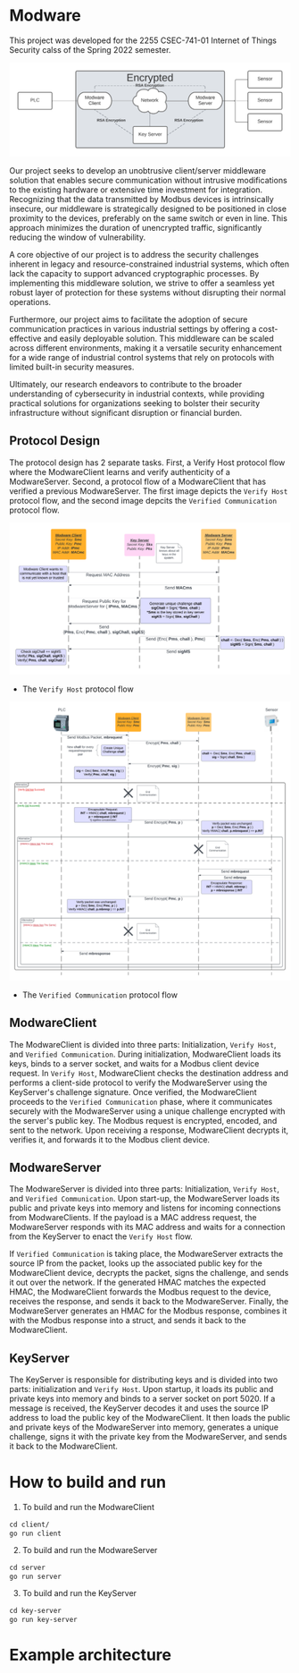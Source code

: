# Modware
This project was developed for the 2255 CSEC-741-01 Internet of Things Security calss of the Spring 2022 semester. 

![Basic System Model](./pics/basic-architecture.png)

Our project seeks to develop an unobtrusive client/server middleware solution that enables secure communication without intrusive modifications to the existing hardware or extensive time investment for integration. Recognizing that the data transmitted by Modbus devices is intrinsically insecure, our middleware is strategically designed to be positioned in close proximity to the devices, preferably on the same switch or even in line. This approach minimizes the duration of unencrypted traffic, significantly reducing the window of vulnerability.

A core objective of our project is to address the security challenges inherent in legacy and resource-constrained industrial systems, which often lack the capacity to support advanced cryptographic processes. By implementing this middleware solution, we strive to offer a seamless yet robust layer of protection for these systems without disrupting their normal operations.

Furthermore, our project aims to facilitate the adoption of secure communication practices in various industrial settings by offering a cost-effective and easily deployable solution. This middleware can be scaled across different environments, making it a versatile security enhancement for a wide range of industrial control systems that rely on protocols with limited built-in security measures.

Ultimately, our research endeavors to contribute to the broader understanding of cybersecurity in industrial contexts, while providing practical solutions for organizations seeking to bolster their security infrastructure without significant disruption or financial burden.

## Protocol Design
The protocol design has 2 separate tasks. First, a Verify Host protocol flow where the ModwareClient learns and verify authenticity of a ModwareServer. Second, a protocol flow of a ModwareClient that has verified a previous ModwareServer. The first image depicts the `Verify Host` protocol flow, and the second image depcits the `Verified Communication` protocol flow. 

![Verify Hosts](./pics/verify-host.png)
- The `Verify Host` protocol flow

![Verified Communication](./pics/verified-communication.png)
- The `Verified Communication` protocol flow

## ModwareClient
The ModwareClient is divided into three parts: Initialization, `Verify Host`, and `Verified Communication`. During initialization, ModwareClient loads its keys, binds to a server socket, and waits for a Modbus client device request. In `Verify Host`, ModwareClient checks the destination address and performs a client-side protocol to verify the ModwareServer using the KeyServer's challenge signature. Once verified, the ModwareClient proceeds to the `Verified Communication` phase, where it communicates securely with the ModwareServer using a unique challenge encrypted with the server's public key. The Modbus request is encrypted, encoded, and sent to the network. Upon receiving a response, ModwareClient decrypts it, verifies it, and forwards it to the Modbus client device.

## ModwareServer
The ModwareServer is divided into three parts: Initialization, `Verify Host`, and `Verified Communication`. Upon start-up, the ModwareServer loads its public and private keys into memory and listens for incoming connections from ModwareClients. If the payload is a MAC address request, the ModwareServer responds with its MAC address and waits for a connection from the KeyServer to enact the `Verify Host` flow.

If `Verified Communication` is taking place, the ModwareServer extracts the source IP from the packet, looks up the associated public key for the ModwareClient device, decrypts the packet, signs the challenge, and sends it out over the network. If the generated HMAC matches the expected HMAC, the ModwareClient forwards the Modbus request to the device, receives the response, and sends it back to the ModwareServer. Finally, the ModwareServer generates an HMAC for the Modbus response, combines it with the Modbus response into a struct, and sends it back to the ModwareClient.

## KeyServer
The KeyServer is responsible for distributing keys and is divided into two parts: initialization and `Verify Host`. Upon startup, it loads its public and private keys into memory and binds to a server socket on port 5020. If a message is received, the KeyServer decodes it and uses the source IP address to load the public key of the ModwareClient. It then loads the public and private keys of the ModwareServer into memory, generates a unique challenge, signs it with the private key from the ModwareServer, and sends it back to the ModwareClient.

# How to build and run
1. To build and run the ModwareClient
```
cd client/
go run client
```
2. To build and run the ModwareServer
```
cd server
go run server
```

3. To build and run the KeyServer
```
cd key-server
go run key-server
```

# Example architecture 
